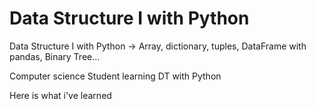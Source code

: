 # Data Structure I with Python
Data Structure I with Python -> Array, dictionary, tuples, DataFrame with pandas, Binary Tree...

Computer science Student learning DT with Python

Here is what i've learned
